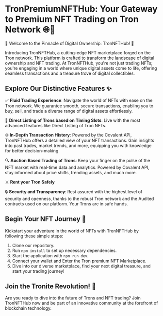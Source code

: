 # TronPremiumNFTHub: Your Gateway to Premium NFT Trading on Tron Network 🌐🎨

🚀 Welcome to the Pinnacle of Digital Ownership: TronNFTHub! 🚀

Introducing TronNFTHub, a cutting-edge NFT marketplace forged on the Tron network. This platform is crafted to transform the landscape of digital ownership and NFT trading. At TronNFTHub, you're not just trading NFTs; you're engaging in a world where unique digital assets come to life, offering seamless transactions and a treasure trove of digital collectibles.



## Explore Our Distinctive Features ✨

✅ **Fluid Trading Experience**: Navigate the world of NFTs with ease on the Tron network. We guarantee smooth, secure transactions, enabling you to buy, sell, and trade a diverse range of digital assets effortlessly.

🎨 **Direct Listing of Trons based on Timing Slots**: Live with the most advanced features like Direct Listing of Tron NFTs.


🌐 **In-Depth Transaction History**: Powered by the Covalent API, TronNFTHub offers a detailed view of your NFT transactions. Gain insights into past trades, market trends, and more, equipping you with knowledge for better decision-making.

🔍 **Auction Based Trading of Trons**: Keep your finger on the pulse of the NFT market with real-time data and analytics. Powered by Covalent API, stay informed about price shifts, trending assets, and much more.

⚔️ **Rent your Tron Safely**

🔒 **Security and Transparency**: Rest assured with the highest level of security and openness, thanks to the robust Tron network and the Audited contracts used on our platform. Your Trons are in safe hands.

## Begin Your NFT Journey 🚀

Kickstart your adventure in the world of NFTs with TronNFTHub by following these simple steps:

1. Clone our repository.
2. Run `npm install` to set up necessary dependencies.
3. Start the application with `npm run dev`.
4. Connect your wallet and Enter the Tron premium NFT Marketplace.
5. Dive into our diverse marketplace, find your next digital treasure, and start your trading journey!

## Join the Tronite Revolution! 🌟

Are you ready to dive into the future of Trons and NFT trading? 
Join TronNFTHub now and be part of an innovative community at the forefront of blockchain technology.
